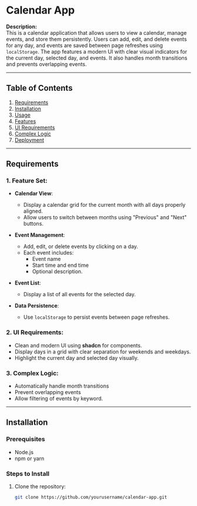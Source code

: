 # Calendar App

**Description:**  
This is a calendar application that allows users to view a calendar, manage events, and store them persistently. Users can add, edit, and delete events for any day, and events are saved between page refreshes using `localStorage`. The app features a modern UI with clear visual indicators for the current day, selected day, and events. It also handles month transitions and prevents overlapping events.

---

## Table of Contents

1. [Requirements](#requirements)
2. [Installation](#installation)
3. [Usage](#usage)
4. [Features](#features)
5. [UI Requirements](#ui-requirements)
6. [Complex Logic](#complex-logic)
7. [Deployment](#deployment)

---

## Requirements

### 1. Feature Set:

- **Calendar View**:  
    - Display a calendar grid for the current month with all days properly aligned.
    - Allow users to switch between months using "Previous" and "Next" buttons.

- **Event Management**:  
    - Add, edit, or delete events by clicking on a day.
    - Each event includes:
        - Event name
        - Start time and end time
        - Optional description.

- **Event List**:  
    - Display a list of all events for the selected day.

- **Data Persistence**:  
    - Use `localStorage` to persist events between page refreshes.

### 2. UI Requirements:

- Clean and modern UI using **shadcn** for components.
- Display days in a grid with clear separation for weekends and weekdays.
- Highlight the current day and selected day visually.

### 3. Complex Logic:

- Automatically handle month transitions 
- Prevent overlapping events 
- Allow filtering of events by keyword.

---

## Installation

### Prerequisites
- Node.js
- npm or yarn

### Steps to Install

1. Clone the repository:
   ```bash
   git clone https://github.com/yourusername/calendar-app.git
